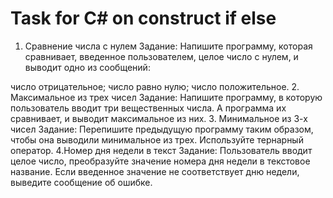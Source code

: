 # Task for C# on construct if else 
 1. Сравнение числа с нулем
Задание: Напишите программу, которая сравнивает, введенное пользователем, целое число с нулем, и выводит одно из сообщений:

число отрицательное;
число равно нулю;
число положительное.
2. Максимальное из трех чисел
Задание: Напишите программу, в которую пользователь вводит три вещественных числа. А программа их сравнивает, и выводит максимальное из них.
3. Минимальное из 3-х чисел
Задание: Перепишите предыдущую программу таким образом, чтобы она выводили минимальное из трех. Используйте тернарный оператор.
4.Номер дня недели в текст
Задание: Пользователь вводит целое число, преобразуйте значение номера дня недели в текстовое название. Если введенное значение не соответствует дню недели, выведите сообщение об ошибке.
